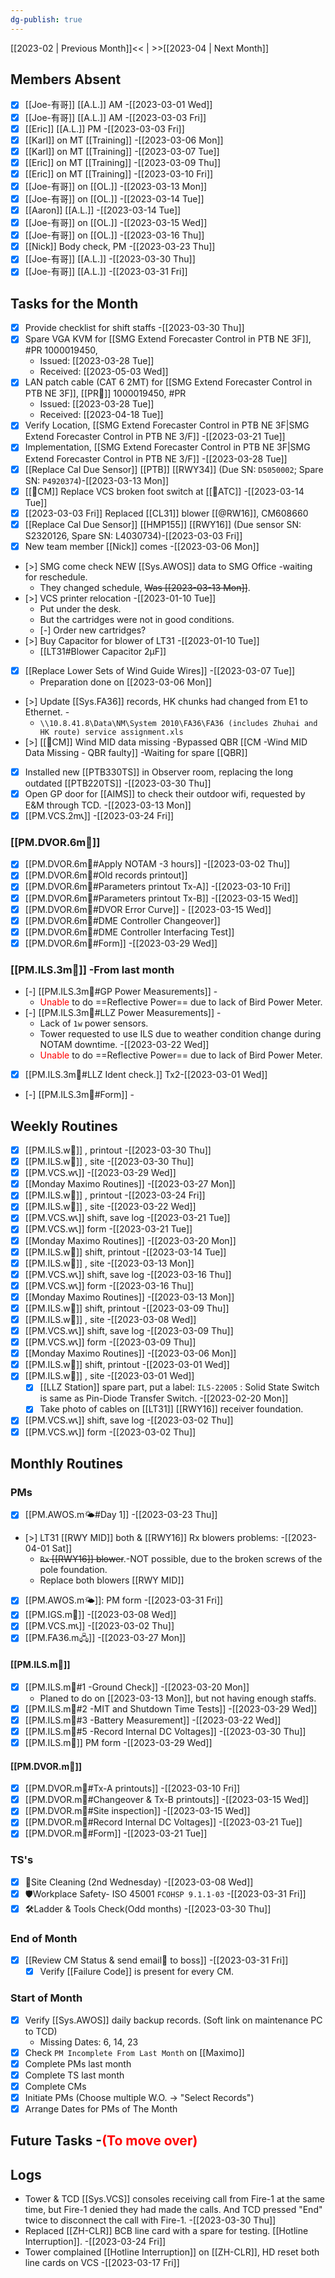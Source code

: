 ```yaml
---
dg-publish: true
---
```

[[2023-02 | Previous Month]]<< | >>[[2023-04 | Next Month]]
## Members Absent
- [x] [[Joe-有哥]] [[A.L.]] AM -[[2023-03-01 Wed]]
- [x] [[Joe-有哥]] [[A.L.]] AM -[[2023-03-03 Fri]]
- [x] [[Eric]] [[A.L.]] PM -[[2023-03-03 Fri]]
- [x] [[Karl]] on MT [[Training]] -[[2023-03-06 Mon]]
- [x] [[Karl]] on MT [[Training]] -[[2023-03-07 Tue]]
- [x] [[Eric]] on MT [[Training]] -[[2023-03-09 Thu]]
- [x] [[Eric]] on MT [[Training]] -[[2023-03-10 Fri]]
- [x] [[Joe-有哥]] on [[OL.]] -[[2023-03-13 Mon]]
- [x] [[Joe-有哥]] on [[OL.]] -[[2023-03-14 Tue]]
- [x] [[Aaron]] [[A.L.]] -[[2023-03-14 Tue]]
- [x] [[Joe-有哥]] on [[OL.]] -[[2023-03-15 Wed]]
- [x] [[Joe-有哥]] on [[OL.]] -[[2023-03-16 Thu]]
- [x] [[Nick]] Body check, PM -[[2023-03-23 Thu]]
- [x] [[Joe-有哥]] [[A.L.]] -[[2023-03-30 Thu]]
- [x] [[Joe-有哥]] [[A.L.]] -[[2023-03-31 Fri]]
## Tasks for the Month
- [x] Provide checklist for shift staffs -[[2023-03-30 Thu]]
- [x] Spare VGA KVM for [[SMG Extend Forecaster Control in PTB NE 3F]], #PR  1000019450,  
	- Issued: [[2023-03-28 Tue]]
	- Received: [[2023-05-03 Wed]]
- [x] LAN patch cable (CAT 6 2MT) for [[SMG Extend Forecaster Control in PTB NE 3F]], [[PR🛒]] 1000019450,  #PR  
	- Issued: [[2023-03-28 Tue]]
	- Received: [[2023-04-18 Tue]]
- [x] Verify Location, [[SMG Extend Forecaster Control in PTB NE 3F|SMG Extend Forecaster Control in PTB NE 3/F]] -[[2023-03-21 Tue]]
- [x] Implementation, [[SMG Extend Forecaster Control in PTB NE 3F|SMG Extend Forecaster Control in PTB NE 3/F]] -[[2023-03-28 Tue]]
- [x] [[Replace Cal Due Sensor]] [[PTB]] [[RWY34]] (Due SN: `D5050002`; Spare SN: `P4920374`)-[[2023-03-13 Mon]]
- [x] [[🐞CM]] Replace VCS broken foot switch at [[🗼ATC]] -[[2023-03-14 Tue]]
- [x] [[2023-03-03 Fri]] Replaced [[CL31]] blower [[@RW16]], CM608660
- [x] [[Replace Cal Due Sensor]] [[HMP155]] [[RWY16]] (Due sensor SN: S2320126, Spare SN: L4030734)-[[2023-03-03 Fri]]
- [x] New team member [[Nick]] comes -[[2023-03-06 Mon]]
- [>] SMG come check NEW [[Sys.AWOS]] data to SMG Office  -waiting for reschedule.
	- They changed schedule, ~~Was [[2023-03-13 Mon]]~~.
- [>] VCS printer relocation -[[2023-01-10 Tue]]
	- Put under the desk. 
	- But the cartridges were not in good conditions.
	- [-] Order new cartridges? 
- [>] Buy Capacitor for blower of LT31 -[[2023-01-10 Tue]]
	- [[LT31#Blower Capacitor 2μF]]
- [x] [[Replace Lower Sets of Wind Guide Wires]] -[[2023-03-07 Tue]]
	- Preparation done on [[2023-03-06 Mon]]
- [>] Update [[Sys.FA36]] records, HK chunks had changed from E1 to Ethernet. -
	- `\\10.8.41.8\Data\NM\System 2010\FA36\FA36 (includes Zhuhai and HK route) service assignment.xls`
- [>] [[🐞CM]]  Wind MID data missing -Bypassed QBR [[CM -Wind MID Data Missing - QBR faulty]] -Waiting for spare [[QBR]]
- [x] Installed new [[PTB330TS]] in Observer room, replacing the long outdated [[PTB220TS]] -[[2023-03-30 Thu]]
- [x] Open GP door for [[AIMS]] to check their outdoor wifi, requested by E&M through TCD. -[[2023-03-13 Mon]]
- [x] [[PM.VCS.2m📞]] -[[2023-03-24 Fri]]
### [[PM.DVOR.6m🧭]]
- [x] [[PM.DVOR.6m🧭#Apply NOTAM -3 hours]] -[[2023-03-02 Thu]]
- [x] [[PM.DVOR.6m🧭#Old records printout]]
- [x] [[PM.DVOR.6m🧭#Parameters printout Tx-A]] -[[2023-03-10 Fri]]
- [x] [[PM.DVOR.6m🧭#Parameters printout Tx-B]] -[[2023-03-15 Wed]]
- [x] [[PM.DVOR.6m🧭#DVOR Error Curve]] - [[2023-03-15 Wed]]
- [x] [[PM.DVOR.6m🧭#DME Controller Changeover]]
- [x] [[PM.DVOR.6m🧭#DME Controller Interfacing Test]]
- [x] [[PM.DVOR.6m🧭#Form]] -[[2023-03-29 Wed]]
### [[PM.ILS.3m🛬]] -From last month
- [-] [[PM.ILS.3m🛬#GP Power Measurements]] -
	- <span style='color: red'>Unable</span> to do ==Reflective Power== due to lack of Bird Power Meter.
- [-] [[PM.ILS.3m🛬#LLZ Power Measurements]] -
	- Lack of `1w` power sensors.
	- Tower requested to use ILS due to weather condition change during NOTAM downtime. -[[2023-03-22 Wed]]
	- <span style='color: red'>Unable</span> to do ==Reflective Power== due to lack of Bird Power Meter.
- [x] [[PM.ILS.3m🛬#LLZ Ident check.]] Tx2-[[2023-03-01 Wed]]
- [-] [[PM.ILS.3m🛬#Form]] -

## Weekly Routines
- [x] [[PM.ILS.w🛬]] , printout -[[2023-03-30 Thu]]
- [x] [[PM.ILS.w🛬]] , site -[[2023-03-30 Thu]]
- [x] [[PM.VCS.w📞]]  -[[2023-03-29 Wed]]
- [x] [[Monday Maximo Routines]] -[[2023-03-27 Mon]]
- [x] [[PM.ILS.w🛬]] , printout -[[2023-03-24 Fri]]
- [x] [[PM.ILS.w🛬]] , site -[[2023-03-22 Wed]]
- [x] [[PM.VCS.w📞]] shift, save log -[[2023-03-21 Tue]]
- [x] [[PM.VCS.w📞]] form -[[2023-03-21 Tue]]
- [x] [[Monday Maximo Routines]] -[[2023-03-20 Mon]]
- [x] [[PM.ILS.w🛬]] shift, printout -[[2023-03-14 Tue]]
- [x] [[PM.ILS.w🛬]] , site -[[2023-03-13 Mon]]
- [x] [[PM.VCS.w📞]] shift, save log -[[2023-03-16 Thu]]
- [x] [[PM.VCS.w📞]] form -[[2023-03-16 Thu]]
- [x] [[Monday Maximo Routines]] -[[2023-03-13 Mon]]
- [x] [[PM.ILS.w🛬]] shift, printout -[[2023-03-09 Thu]]
- [x] [[PM.ILS.w🛬]] , site -[[2023-03-08 Wed]]
- [x] [[PM.VCS.w📞]] shift, save log -[[2023-03-09 Thu]]
- [x] [[PM.VCS.w📞]] form -[[2023-03-09 Thu]]
- [x] [[Monday Maximo Routines]] -[[2023-03-06 Mon]]
- [x] [[PM.ILS.w🛬]] shift, printout -[[2023-03-01 Wed]]
- [x] [[PM.ILS.w🛬]] , site -[[2023-03-01 Wed]]
	- [x]  [[LLZ Station]] spare part, put a label:  `ILS-22005` : Solid State Switch is same as Pin-Diode Transfer Switch. -[[2023-02-20 Mon]]
	- [x] Take photo of cables on [[LT31]] [[RWY16]] receiver foundation.
- [x] [[PM.VCS.w📞]] shift, save log -[[2023-03-02 Thu]]
- [x] [[PM.VCS.w📞]] form -[[2023-03-02 Thu]]
## Monthly Routines
### PMs
- [x] [[PM.AWOS.m🌤️#Day 1]] -[[2023-03-23 Thu]]
- [>] LT31 [[RWY MID]] both & [[RWY16]] Rx blowers problems: -[[2023-04-01 Sat]]
	- ~~`Rx` [[RWY16]] blower~~.-NOT possible, due to the broken screws of the pole foundation.
	- Replace both blowers [[RWY MID]]
- [x] [[PM.AWOS.m🌤️]]: PM form -[[2023-03-31 Fri]]
- [x] [[PM.IGS.m🛫]] -[[2023-03-08 Wed]]
- [x] [[PM.VCS.m📞]] -[[2023-03-02 Thu]]
- [x] [[PM.FA36.m🖧]] -[[2023-03-27 Mon]]
#### [[PM.ILS.m🛬]]
- [x] [[PM.ILS.m🛬#1 -Ground Check]] -[[2023-03-20 Mon]]
	- Planed to do on [[2023-03-13 Mon]], but not having enough staffs.
- [x] [[PM.ILS.m🛬#2 -MIT and Shutdown Time Tests]] -[[2023-03-29 Wed]]
- [x] [[PM.ILS.m🛬#3 -Battery Measurement]] -[[2023-03-22 Wed]]
- [x] [[PM.ILS.m🛬#5 -Record Internal DC Voltages]] -[[2023-03-30 Thu]]
- [x] [[PM.ILS.m🛬]] PM form -[[2023-03-29 Wed]]
#### [[PM.DVOR.m🧭]]
- [x] [[PM.DVOR.m🧭#Tx-A printouts]] -[[2023-03-10 Fri]]
- [x] [[PM.DVOR.m🧭#Changeover & Tx-B printouts]] -[[2023-03-15 Wed]]
- [x] [[PM.DVOR.m🧭#Site inspection]] -[[2023-03-15 Wed]]
- [x] [[PM.DVOR.m🧭#Record Internal DC Voltages]] -[[2023-03-21 Tue]]
- [x] [[PM.DVOR.m🧭#Form]] -[[2023-03-21 Tue]]
### TS's
- [x] 🧹Site Cleaning (2nd Wednesday) -[[2023-03-08 Wed]]
- [x] 🛡️Workplace Safety- ISO 45001 `FCOHSP 9.1.1-03` -[[2023-03-31 Fri]]
- [x] 🛠️Ladder & Tools Check(Odd months) -[[2023-03-30 Thu]]
### End of Month
- [x] [[Review CM Status & send email📧 to boss]] -[[2023-03-31 Fri]]
	- [x] Verify [[Failure Code]] is present for every CM.
### Start of Month
- [x] Verify [[Sys.AWOS]] daily backup records. (Soft link on maintenance PC to TCD)
	- Missing Dates: 6, 14, 23
- [x] Check `PM Incomplete From Last Month` on [[Maximo]]
- [x] Complete PMs last month
- [x] Complete TS last month
- [x] Complete CMs
- [x] Initiate PMs (Choose multiple W.O. -> "Select Records")
- [x] Arrange Dates for PMs of The Month

## Future Tasks -<span style='color: red'>(To move over)</span>
## Logs
- Tower & TCD [[Sys.VCS]] consoles receiving call from Fire-1 at the same time, but Fire-1 denied they had made the calls. And TCD pressed "End" twice to disconnect the call with Fire-1. -[[2023-03-30 Thu]]
- Replaced [[ZH-CLR]] BCB line card with a spare for testing. [[Hotline Interruption]]. -[[2023-03-24 Fri]]
- Tower complained [[Hotline Interruption]] on [[ZH-CLR]], HD reset both line cards on VCS -[[2023-03-17 Fri]]
